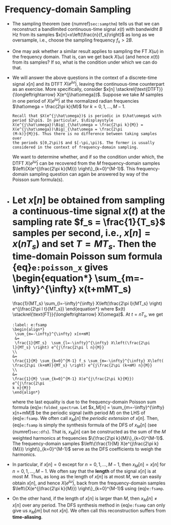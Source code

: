 # Frequency-domain Sampling

* The sampling theorem (see {numref}`sec:sampthm`) tells us that we
  can reconstruct a bandlimited continuous-time signal $x(t)$ with
  bandwidht $B$ Hz from its samples $x[n]=x\left(\frac{n}{f_s}\right)$
  as long as we oversample, i.e., choose the sampling frequency $f_s >
  2B$.

* One may ask whether a similar result applies to sampling the FT
  $X(\omega)$ in the frequency domain. That is, can we get back
  $X(\omega)$ (and hence $x(t)$) from its samples? If so, what is the
  condition under which we can do that. 

* We will answer the above questions in the context of a discrete-time
  signal $x[n]$ and its DTFT $X(e^{j\hat\omega})$, leaving the
  continuous-time counterpart as an exercise. More specifically,
  consider $x[n] \stackrel{\text{DTFT}}{\longleftrightarrow}
  X(e^{j\hat\omega})$. Suppose we take $M$ samples in one period of
  $X(e^{j\hat\omega})$ at the normalized radian frequencies
  $\hat\omega = \frac{2\pi k}{M}$ for $k=0,1,\ldots,M-1$.
  ```{tip}
  Recall that $X(e^{j\hat\omega})$ is periodic in $\hat\omega$ with
  period $2\pi$. In particular, $\displaystyle
  X(e^{j\hat\omega})\Big|_{\hat\omega = \frac{2\pi k}{M}} =
  X(e^{j\hat\omega})\Big|_{\hat\omega = \frac{2\pi
  (M-k)}{M}}$. Thus there is no difference between taking samples over
  the periods $[0,2\pi)$ and $[-\pi,\pi)$. The former is usually
  considered in the context of frequency-domain sampling.
  ```
  We want to determine whether, and if so the condition under which,
  the DTFT $X(e^{j\hat\omega})$ can be recovered from the $M$
  frequency-domain samples $\left\{X(e^{j\frac{2\pi k}{M}})
  \right\}_{k=0}^{M-1}$. This frequency-domain sampling question can
  again be answered by way of the Poisson sum formula(s).

* Let $x[n]$ be obtained from sampling a continuous-time signal $x(t)$
  at the sampling rate $f_s = \frac{1}{T_s}$ samples per second, i.e.,
  $x[n] = x(nT_s)$ and set $T=MT_s$. Then the time-domain Poisson sum
  formula {eq}`e:poisson_x` gives
  \begin{equation*}
  \sum_{m=-\infty}^{\infty} x(t+mMT_s)
  = 
  \frac{1}{MT_s} \sum_{l=-\infty}^{\infty} X\left(\frac{2\pi l}{MT_s}
  \right) e^{j\frac{2\pi l t}{MT_s}} 
  \end{equation*}
  where
  $x(t) \stackrel{\text{FT}}{\longleftrightarrow} X(\omega)$. At
  $t=nT_s$, we get
  ```{math}
  :label: e:fsamp
  \begin{align*}
   \sum_{m=-\infty}^{\infty} x[n+mM] 
   &=
   \frac{1}{MT_s}  \sum_{l=-\infty}^{\infty} X\left(\frac{2\pi
  l}{MT_s} \right) e^{j\frac{2\pi l n}{M}} 
  \\
  &= 
  \frac{1}{M} \sum_{k=0}^{M-1} f_s \sum_{m=-\infty}^{\infty} X\left(
  \frac{2\pi (k+mM)}{MT_s} \right) e^{j\frac{2\pi (k+mM) n}{M}}
  \\
  &=
  \frac{1}{M} \sum_{k=0}^{M-1} X(e^{j\frac{2\pi k}{M}})  e^{j\frac{2\pi
  k n}{M}}
  \end{align*}
  ```
  where the last equality is due to the frequency-domain Poisson sum
  formula {eq}`e:folded_spectrum`. Let $x_M[n] =
  \sum_{m=-\infty}^{\infty} x[n+mM]$ be the periodic signal (with
  period $M$) on the LHS of {eq}`e:fsamp`.  We often call $x_M[n]$ the
  *periodic extension* of $x[n]$. Then, {eq}`e:fsamp` is simply the
      synthesis formula of the DFS of $x_M[n]$ (see
  {numref}`sec:dfs`).  That is, $x_M[n]$ can be constructed as the sum
  of the $M$ weighted harmonics at frequencies $\{\frac{2\pi
  k}{M}\}_{k=0}^{M-1}$. The frequency-domain samples
  $\left\{\frac{1}{M} X(e^{j\frac{2\pi k}{M}})
  \right\}_{k=0}^{M-1}$ serve as the DFS coefficients to weigh the
  harmonics.

* In particular, if $x[n]=0$ except for $n=0,1,\ldots, M-1$, then
  $x_M[n] = x[n]$ for $n=0,1,\ldots, M-1$.
  We often say that the **length** of the signal $x[n]$ is at most 
  $M$. Thus, as long as the length of $x[n]$ is at most $M$, we can
  easily obtain $x[n]$, and hence $X(e^{j\hat\omega})$, back from the
  frequency-domain samples 
  $\left\{X(e^{j\frac{2\pi k}{M}}) \right\}_{k=0}^{M-1}$ using
  {eq}`e:fsamp`. 

* On the other hand, if the length of $x[n]$ is larger than $M$, then
  $x_M[n] \neq x[n]$ over any period. The DFS synthesis method in
  {eq}`e:fsamp` can only give us $x_M[m]$ but not $x[n]$. We often
  call this reconstruction suffers from **time-aliasing**.
